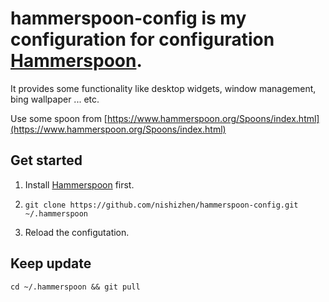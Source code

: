 # hammerspoon-config is my configuration for configuration [Hammerspoon](http://www.hammerspoon.org/). 
 
 It provides some functionality like desktop widgets, window management, bing wallpaper ... etc.

Use some spoon from [https://www.hammerspoon.org/Spoons/index.html](https://www.hammerspoon.org/Spoons/index.html)
## Get started

1. Install [Hammerspoon](http://www.hammerspoon.org/) first.

2. `git clone https://github.com/nishizhen/hammerspoon-config.git ~/.hammerspoon`

3. Reload the configutation.

## Keep update

`cd ~/.hammerspoon && git pull`

